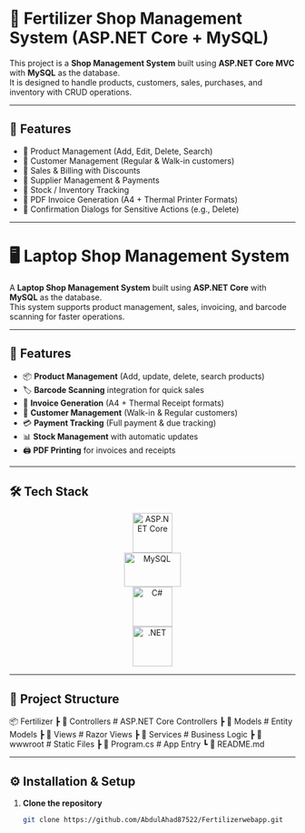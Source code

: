 # 🛒 Fertilizer Shop Management System (ASP.NET Core + MySQL)

This project is a **Shop Management System** built using **ASP.NET Core MVC** with **MySQL** as the database.  
It is designed to handle products, customers, sales, purchases, and inventory with CRUD operations.

---

## 🚀 Features
- 🔹 Product Management (Add, Edit, Delete, Search)
- 🔹 Customer Management (Regular & Walk-in customers)
- 🔹 Sales & Billing with Discounts
- 🔹 Supplier Management & Payments
- 🔹 Stock / Inventory Tracking
- 🔹 PDF Invoice Generation (A4 + Thermal Printer Formats)
- 🔹 Confirmation Dialogs for Sensitive Actions (e.g., Delete)

---

# 🖥️ Laptop Shop Management System

A **Laptop Shop Management System** built using **ASP.NET Core** with **MySQL** as the database.  
This system supports product management, sales, invoicing, and barcode scanning for faster operations.

---

## 🚀 Features
- 📦 **Product Management** (Add, update, delete, search products)
- 🏷️ **Barcode Scanning** integration for quick sales
- 🧾 **Invoice Generation** (A4 + Thermal Receipt formats)
- 👥 **Customer Management** (Walk-in & Regular customers)
- 💳 **Payment Tracking** (Full payment & due tracking)
- 📊 **Stock Management** with automatic updates
- 🖨️ **PDF Printing** for invoices and receipts

---

## 🛠️ Tech Stack

<p align="center">
  <img src="https://upload.wikimedia.org/wikipedia/commons/e/ee/.NET_Core_Logo.svg" alt="ASP.NET Core" width="70" height="70"/><br>
  <img src="https://upload.wikimedia.org/wikipedia/commons/0/0a/MySQL_textlogo.svg" alt="MySQL" width="100" height="60"/><br>
  <img src="https://upload.wikimedia.org/wikipedia/commons/4/4f/Csharp_Logo.png" alt="C#" width="70" height="70"/><br>
  <img src="https://learn.microsoft.com/en-us/media/logos/logo_net.svg" alt=".NET" width="70" height="70"/><br>
  <!-- Visual Studio 2022 Community -->
<!--   <img src="https://upload.wikimedia.org/wikipedia/commons/a/a7/Visual_Studio_Icon_2022.svg" 
        width="70" height="70"/> -->
</p>


---

## 📂 Project Structure

📦 Fertilizer
┣ 📂 Controllers # ASP.NET Core Controllers
┣ 📂 Models # Entity Models
┣ 📂 Views # Razor Views
┣ 📂 Services # Business Logic
┣ 📂 wwwroot # Static Files
┣ 📜 Program.cs # App Entry
┗ 📜 README.md

---

## ⚙️ Installation & Setup

1. **Clone the repository**
   ```bash
   git clone https://github.com/AbdulAhad87522/Fertilizerwebapp.git

